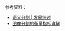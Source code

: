 







参考资料：

- [语义分割 | 发展综述](https://zhuanlan.zhihu.com/p/37618829)
- [图像分割的衡量指标详解](https://blog.csdn.net/qq_37274615/article/details/78957962)

